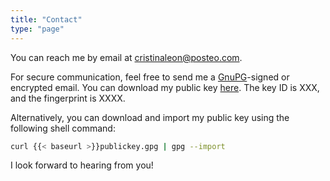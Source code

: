 ```yaml
---
title: "Contact"
type: "page"
---
```

You can reach me by email at [cristinaleon@posteo.com](mailto:cristinaleon@posteo.com).

For secure communication, feel free to send me a [GnuPG](https://gnupg.org)-signed or encrypted email.
You can download my public key [here](/publickey.gpg).
The key ID is XXX, and the fingerprint is XXXX.

Alternatively, you can download and import my public key using the following shell command:
```bash
curl {{< baseurl >}}publickey.gpg | gpg --import
```

I look forward to hearing from you!
